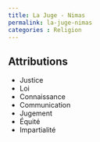 ```yaml
---
title: La Juge - Nimas
permalink: la-juge-nimas
categories : Religion
---
```


## Attributions
- Justice
- Loi
- Connaissance
- Communication
- Jugement
- Équité
- Impartialité
